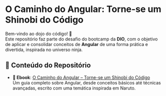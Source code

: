 # O Caminho do Angular: Torne-se um Shinobi do Código

Bem-vindo ao dojo do código! 🥷  
Este repositório faz parte do desafio do bootcamp da **DIO**, com o objetivo de aplicar e consolidar conceitos de **Angular** de uma forma prática e divertida, inspirada no universo ninja.

## 📘 Conteúdo do Repositório

- **📖 Ebook**: [O Caminho do Angular – Torne-se um Shinobi do Código](./ebook/O_Caminho_do_Angular_Torne_se_um_Shinobi_do_codigo.pdf)  
  Um guia completo sobre Angular, desde conceitos básicos até técnicas avançadas, escrito com uma temática inspirada em Naruto.



